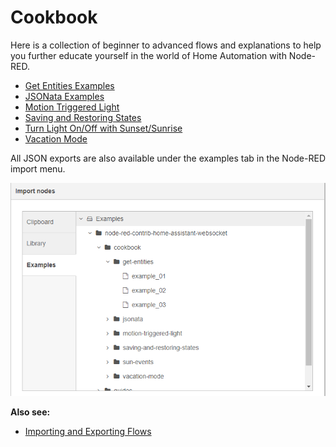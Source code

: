 # Cookbook

Here is a collection of beginner to advanced flows and explanations to help you
further educate yourself in the world of Home Automation with Node-RED.

- [Get Entities Examples](./get-entities.md)
- [JSONata Examples](./json-data.md)
- [Motion Triggered Light](./motion-triggered-light.md)
- [Saving and Restoring States](./saving-and-restoring-states.md)
- [Turn Light On/Off with Sunset/Sunrise](./sun-events.md)
- [Vacation Mode](./vacation-mode.md)

All JSON exports are also available under the examples tab in the Node-RED
import menu.

![screenshot](./images/index_import_screenshot.png)

**Also see:**

- [Importing and Exporting Flows](https://nodered.org/docs/user-guide/editor/workspace/import-export)
